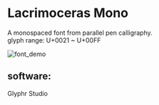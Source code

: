 # Lacrimoceras Mono<br>
A monospaced font from parallel pen calligraphy.<br>
glyph range: U+0021 ~ U+00FF<br>

![font_demo](https://github.com/Ywatcher/Lacrimoceras-Mono/assets/93801008/9c13f9ff-1974-4ca1-96c7-377dbd8d31e0)

## software:
Glyphr Studio
